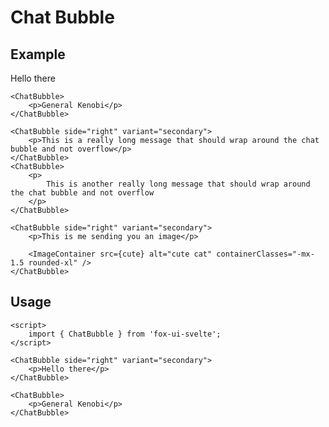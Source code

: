<script>
	import Box from '$lib/components/base/box/Box.svelte';
	import ChatBubble from '$lib/components/base/chat-bubble/ChatBubble.svelte';
	import Heading from '$lib/components/base/heading/Heading.svelte';

	import ImageContainer from '$lib/components/base/image-container/ImageContainer.svelte';

	import cute from '$docs/assets/images/cute.jpg?as=run';
</script>

# Chat Bubble

## Example

<Box class="flex flex-col gap-3 not-prose">
	<ChatBubble side="right" variant="secondary">
		<p>Hello there</p>
	</ChatBubble>

	<ChatBubble>
		<p>General Kenobi</p>
	</ChatBubble>

	<ChatBubble side="right" variant="secondary">
		<p>This is a really long message that should wrap around the chat bubble and not overflow</p>
	</ChatBubble>
	<ChatBubble>
		<p>
			This is another really long message that should wrap around the chat bubble and not overflow
		</p>
	</ChatBubble>

	<ChatBubble side="right" variant="secondary">
		<p>This is me sending you an image</p>

		<ImageContainer src={cute} alt="cute cat" containerClasses="-mx-1.5 rounded-xl" />
	</ChatBubble>
</Box>


## Usage

```svelte
<script>
	import { ChatBubble } from 'fox-ui-svelte';
</script>

<ChatBubble side="right" variant="secondary">
	<p>Hello there</p>
</ChatBubble>

<ChatBubble>
	<p>General Kenobi</p>
</ChatBubble>
```
